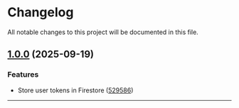 <!--- BEGIN HEADER -->
# Changelog

All notable changes to this project will be documented in this file.
<!--- END HEADER -->

## [1.0.0](https://github.com/groton-school/slim-oauth2-api-proxy-gae-repository/compare/38500ff7410ac32fe1288bd1d8d4f7139aefecb6...v1.0.0) (2025-09-19)

### Features

* Store user tokens in Firestore ([529586](https://github.com/groton-school/slim-oauth2-api-proxy-gae-repository/commit/529586d9a9ea756d0d49ba5d77be7bc572031244))


---

